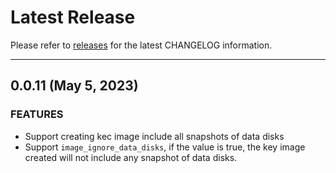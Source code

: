 # Latest Release

Please refer to [releases](https://github.com/kingsoftcloud/packer-plugin-ksyun/releases) for the latest CHANGELOG information.

---
## 0.0.11 (May 5, 2023)

### FEATURES
* Support creating kec image include all snapshots of data disks
* Support `image_ignore_data_disks`, if the value is true, the key image created will not include any snapshot of data disks.
